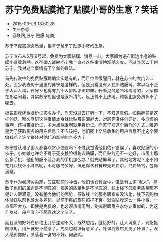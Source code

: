 # 苏宁免费贴膜抢了贴膜小哥的生意？笑话
- 2015-03-06 13:50:28
- 生活杂感
- 互联网,苏宁,贴膜,电商,

<!--markdown-->苏宁不提高服务质量，这辈子抢不了贴膜小哥的生意。


<!--more-->


苏宁宣布从5月19号起，免费为大家贴膜。消息一出，大家都为遍布街边小巷的贴膜小哥着急啊。这不砸人饭碗吗？我一直对这件事情持观望态度。不过昨天去了趟苏宁，我对这个事情有了个新的看法。

首先传说中的免费贴膜确确实实是有的，而且位置很醒目，就在苏宁的大门入口处。至少我去的十里堡的苏宁是这样的。但是没看见有人在那贴膜啊。本以为不至于人山人海，但好歹也得有几个人排队才正常嘛。我看见的是冷冷清清的，大家都在那边闲着。其实苏宁店里也是很冷清的，反正算不上热闹，顾客比服务员多不了哪去。

据说贴膜还得身份证实名办卡，昨天没过去打听一下，不知道真假。如果确实是这样的话，那么登记这件事情本身就比贴膜要消耗大，对顾客没任何好处，多麻烦的事啊，还得带身份证，多大点屁事啊就用身份证。而苏宁以这个廉价的方式，难道是为了获取更多的用户信息？不应该吧，他们网上交易收集的用户信息不比这个要值钱吗？这个群体对他们的影响能有多大？

苏宁是认准了国人都喜欢贪小便宜吗？不过我觉得他们估计错误了，喜欢贴膜的小伙子，小姑娘也许会不屑于死皮赖脸得跑去贴膜，而且贴的还不一定好，市面上那么多手机，他们的膜不适合我的手机怎么办？就光贴屏幕了，其他地方呢？还不如花几块钱让小哥贴呢，小哥服务多好，满足你各种有理无理要求，只要给钱，包你满意。

苏宁作为老牌的卖家，受互联网的冲击，他们也在转变中，但是有太多“老人”，导致了他们的革命是不彻底的，服务的质量也是不彻底的，线上线下的服务质量都不是让人很满意，没有整合他们的优势，导致线上的服务跟京东没法比，线下的购物体验跟以前也没太多差别，以前不爽的现在照样不爽。就像贴膜这么一件小事，一点都不大方。即使是免费的，也必须热情周到，别搞得跟用户求你办事似的，为这几块钱，用户真心不愿意跌这个份子。

而且膜的好坏在价格上几乎差别不大，既然想给，就给好的，让人满意了，别抠抠嗖嗖的，用户就更不愿意了。免费也就没有意义了，好事到最后变成了坏事了，没人感谢你好，来落着一身的不好，何必呢。